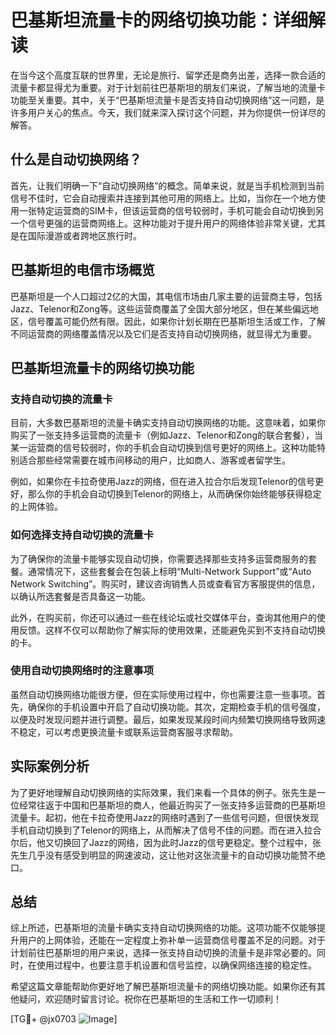 # 巴基斯坦流量卡的网络切换功能：详细解读

在当今这个高度互联的世界里，无论是旅行、留学还是商务出差，选择一款合适的流量卡都显得尤为重要。对于计划前往巴基斯坦的朋友们来说，了解当地的流量卡功能至关重要。其中，关于“巴基斯坦流量卡是否支持自动切换网络”这一问题，是许多用户关心的焦点。今天，我们就来深入探讨这个问题，并为你提供一份详尽的解答。

## 什么是自动切换网络？

首先，让我们明确一下“自动切换网络”的概念。简单来说，就是当手机检测到当前信号不佳时，它会自动搜索并连接到其他可用的网络上。比如，当你在一个地方使用一张特定运营商的SIM卡，但该运营商的信号较弱时，手机可能会自动切换到另一个信号更强的运营商网络上。这种功能对于提升用户的网络体验非常关键，尤其是在国际漫游或者跨地区旅行时。

## 巴基斯坦的电信市场概览

巴基斯坦是一个人口超过2亿的大国，其电信市场由几家主要的运营商主导，包括Jazz、Telenor和Zong等。这些运营商覆盖了全国大部分地区，但在某些偏远地区，信号覆盖可能仍然有限。因此，如果你计划长期在巴基斯坦生活或工作，了解不同运营商的网络覆盖情况以及它们是否支持自动切换网络，就显得尤为重要。

## 巴基斯坦流量卡的网络切换功能

### 支持自动切换的流量卡

目前，大多数巴基斯坦的流量卡确实支持自动切换网络的功能。这意味着，如果你购买了一张支持多运营商的流量卡（例如Jazz、Telenor和Zong的联合套餐），当某一运营商的信号较弱时，你的手机会自动切换到信号更好的网络上。这种功能特别适合那些经常需要在城市间移动的用户，比如商人、游客或者留学生。

例如，如果你在卡拉奇使用Jazz的网络，但在进入拉合尔后发现Telenor的信号更好，那么你的手机会自动切换到Telenor的网络上，从而确保你始终能够获得稳定的上网体验。

### 如何选择支持自动切换的流量卡

为了确保你的流量卡能够实现自动切换，你需要选择那些支持多运营商服务的套餐。通常情况下，这些套餐会在包装上标明“Multi-Network Support”或“Auto Network Switching”。购买时，建议咨询销售人员或查看官方客服提供的信息，以确认所选套餐是否具备这一功能。

此外，在购买前，你还可以通过一些在线论坛或社交媒体平台，查询其他用户的使用反馈。这样不仅可以帮助你了解实际的使用效果，还能避免买到不支持自动切换的卡。

### 使用自动切换网络时的注意事项

虽然自动切换网络功能很方便，但在实际使用过程中，你也需要注意一些事项。首先，确保你的手机设置中开启了自动切换功能。其次，定期检查手机的信号强度，以便及时发现问题并进行调整。最后，如果发现某段时间内频繁切换网络导致网速不稳定，可以考虑更换流量卡或联系运营商客服寻求帮助。

## 实际案例分析

为了更好地理解自动切换网络的实际效果，我们来看一个具体的例子。张先生是一位经常往返于中国和巴基斯坦的商人，他最近购买了一张支持多运营商的巴基斯坦流量卡。起初，他在卡拉奇使用Jazz的网络时遇到了一些信号问题，但很快发现手机自动切换到了Telenor的网络上，从而解决了信号不佳的问题。而在进入拉合尔后，他又切换回了Jazz的网络，因为此时Jazz的信号更稳定。整个过程中，张先生几乎没有感受到明显的网速波动，这让他对这张流量卡的自动切换功能赞不绝口。

## 总结

综上所述，巴基斯坦的流量卡确实支持自动切换网络的功能。这项功能不仅能够提升用户的上网体验，还能在一定程度上弥补单一运营商信号覆盖不足的问题。对于计划前往巴基斯坦的用户来说，选择一张支持自动切换的流量卡是非常必要的。同时，在使用过程中，也要注意手机设置和信号监控，以确保网络连接的稳定性。

希望这篇文章能帮助你更好地了解巴基斯坦流量卡的网络切换功能。如果你还有其他疑问，欢迎随时留言讨论。祝你在巴基斯坦的生活和工作一切顺利！

[TG💪+ @jx0703 ![Image](https://github.com/user-attachments/assets/dbca1d08-cadb-493c-b0ec-ad6f7a83f270)]